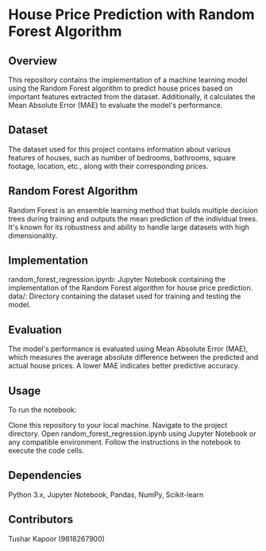 # House Price Prediction with Random Forest Algorithm
## Overview
This repository contains the implementation of a machine learning model using the Random Forest algorithm to predict house prices based on important features extracted from the dataset. Additionally, it calculates the Mean Absolute Error (MAE) to evaluate the model's performance.

## Dataset
The dataset used for this project contains information about various features of houses, such as number of bedrooms, bathrooms, square footage, location, etc., along with their corresponding prices.

## Random Forest Algorithm
Random Forest is an ensemble learning method that builds multiple decision trees during training and outputs the mean prediction of the individual trees. It's known for its robustness and ability to handle large datasets with high dimensionality.

## Implementation
random_forest_regression.ipynb: Jupyter Notebook containing the implementation of the Random Forest algorithm for house price prediction.
data/: Directory containing the dataset used for training and testing the model.
## Evaluation
The model's performance is evaluated using Mean Absolute Error (MAE), which measures the average absolute difference between the predicted and actual house prices. A lower MAE indicates better predictive accuracy.

## Usage
To run the notebook:

Clone this repository to your local machine.
Navigate to the project directory.
Open random_forest_regression.ipynb using Jupyter Notebook or any compatible environment.
Follow the instructions in the notebook to execute the code cells.
## Dependencies
Python 3.x, Jupyter Notebook, Pandas, NumPy, Scikit-learn
## Contributors
Tushar Kapoor (9818267900)
